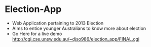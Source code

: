 Election-App
================

- Web Application pertaining to 2013 Election
- Aims to entice younger Australians to know more about election
- Go Here for a live demo http://cgi.cse.unsw.edu.au/~djso986/election_app/FINAL.cgi